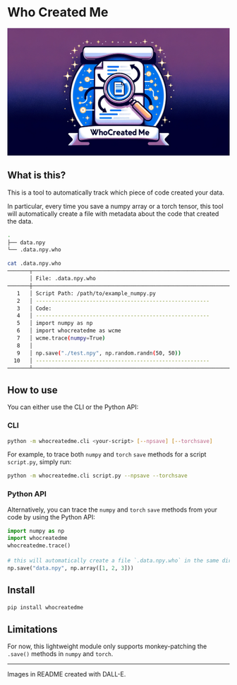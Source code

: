 # Who Created Me
![banner](./assets/banner.webp)

## What is this?

This is a tool to automatically track which piece of code created your data.

In particular, every time you save a numpy array or a torch tensor, this tool
will automatically create a file with metadata about the code that created the data.

```bash
.
├── data.npy
└── .data.npy.who
```

```bash
cat .data.npy.who
───────┬─────────────────────────────────────────────────────────────────────
       │ File: .data.npy.who
───────┼─────────────────────────────────────────────────────────────────────
   1   │ Script Path: /path/to/example_numpy.py
   2   │ -------------------------------------------------------
   3   │ Code:
   4   │ -------------------------------------------------------
   5   │ import numpy as np
   6   │ import whocreatedme as wcme
   7   │ wcme.trace(numpy=True)
   8   │
   9   │ np.save("./test.npy", np.random.randn(50, 50))
  10   │ -------------------------------------------------------
───────┴─────────────────────────────────────────────────────────────────────

```



## How to use

You can either use the CLI or the Python API:

### CLI

```bash
python -m whocreatedme.cli <your-script> [--npsave] [--torchsave]
```

For example, to trace both `numpy` and `torch` `save` methods
for a script `script.py`, simply run:

```bash
python -m whocreatedme.cli script.py --npsave --torchsave
```

### Python API
Alternatively, you can trace the `numpy` and `torch` `save` methods
from your code by using the Python API:

```python
import numpy as np
import whocreatedme
whocreatedme.trace()

# this will automatically create a file `.data.npy.who` in the same directory as `data.npy`
np.save("data.npy", np.array([1, 2, 3]))
```

## Install

```bash
pip install whocreatedme
```

## Limitations

For now, this lightweight module only supports monkey-patching the `.save()`
methods in `numpy` and `torch`.

---
Images in README created with DALL-E.
